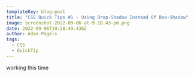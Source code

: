 ```yaml
---
templateKey: blog-post
title: "CSS Quick Tips #1 - Using Drop-Shadow Instead Of Box-Shadow"
image: screenshot-2022-09-06-at-9.10.43-pm.png
date: 2022-09-06T19:28:49.436Z
author: Adam Pagels
tags:
  - CSS
  - QuickTip
---
```

w﻿orking this time
